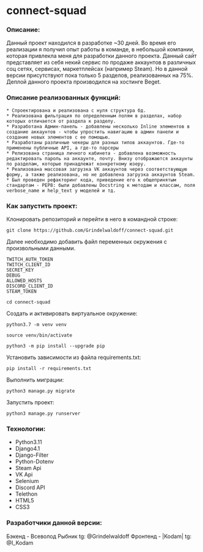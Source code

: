 # connect-squad

### Описание:
Данный проект находился в разработке ~30 дней. Во время его реализации я получил опыт работы в команде, в небольшой компании, которая привлекла меня для разработки данного проекта.
Данный сайт представляет из себя некий сервис по продаже аккаунтов в различных соц сетях, сервисах, маркетплейсах (например Steam). Но в данной версии присутствуют пока только 5 разделов, реализованных на 75%. Деплой данного проекта производился на хостинге Beget.


### Описание реализованных функций:
    * Спроектирована и реализована с нуля структура бд.
    * Реализована фильтрация по определенным полям в разделах, набор которых отличается от раздела к разделу.
    * Разработана Админ-панель - добавлены несколько Inline элементов в создание аккаунтов - чтобы упростить навигацию в админ панели и создание новых элементов с ее помощью.
    * Разработаны различные чекеры для разных типов аккаунтов. Где-то применены публичные API, а где-то парсеры
    * Релизована страница личного кабинета - добавлена возможность редактировать пароль на аккаунте, почту. Внизу отображаются аккаунты по разделам, которые принадлежат конкретному юзеру.
    * Реализована массовая загрузка VK аккаунтов через соответствующую форму, а также реализована, но не добавлена загрузка аккаунтов Steam.
    * Был проведен рефакторинг кода, приведение его к общепринятым стандартам - PEP8: были добавлены Docstring к методам и классам, поля verbose_name и help_text у моделей и тд.


### Как запустить проект:

Клонировать репозиторий и перейти в него в командной строке:

```
git clone https://github.com/Grindelwaldoff/connect-squad.git
```

Далее необходимо добавить файл переменных окружения с произвольными данными.

```
TWITCH_AUTH_TOKEN
TWITCH_CLIENT_ID
SECRET_KEY
DEBUG
ALLOWED_HOSTS
DISCORD_CLIENT_ID
STEAM_TOKEN
```

```
cd connect-squad
```

Cоздать и активировать виртуальное окружение:

```
python3.7 -m venv venv
```

```
source venv/bin/activate
```

```
python3 -m pip install --upgrade pip
```

Установить зависимости из файла requirements.txt:

```
pip install -r requirements.txt
```

Выполнить миграции:

```
python3 manage.py migrate
```

Запустить проект:

```
python3 manage.py runserver
```

### Технологии:
* Python3.11
* Django4.1
* Django-Filter
* Python-Dotenv
* Steam Api
* VK Api
* Selenium
* Discord API
* Telethon
* HTML5
* CSS3

### Разработчики данной версии:
Бэкенд - Всеволод Рыбник tg: @Grindelwaldoff
Фронтенд - |Kodam| tg: @I_Kodam